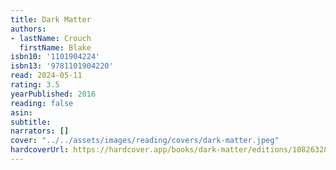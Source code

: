 ```yaml
---
title: Dark Matter
authors:
- lastName: Crouch
  firstName: Blake
isbn10: '1101904224'
isbn13: '9781101904220'
read: 2024-05-11
rating: 3.5
yearPublished: 2016
reading: false
asin:
subtitle:
narrators: []
cover: "../../assets/images/reading/covers/dark-matter.jpeg"
hardcoverUrl: https://hardcover.app/books/dark-matter/editions/10826328
---
```

